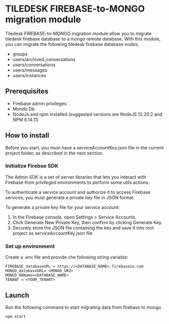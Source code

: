 # TILEDESK FIREBASE-to-MONGO migration module

Tiledesk FIREBASE-to-MONGO migration module allow you to migrate tiledesk firebase database to a mongo remote database. 
With this module, you can migrate the following tiledesk firebase database nodes:
- groups
- users/archived_conversations
- users/conversations
- users/messages
- users/instances

## Prerequisites
- Firebase admin privileges
- Mondo Db
- NodeJs and npm installed (suggested versions are NodeJS 12.20.2 and NPM 6.14.11)

## How to install
Before you start, you must have a serviceAccountKey.json file in the current project folder, as described in the next section. 

### Initialize Firebse SDK
The Admin SDK is a set of server libraries that lets you interact with Firebase from privileged environments to perform some utils actions.

To authenticate a service account and authorize it to access Firebase services, you must generate a private key file in JSON format.

To generate a private key file for your service account:
1. In the Firebase console, open Settings > Service Accounts.
2. Click Generate New Private Key, then confirm by clicking Generate Key.
3. Securely store the JSON file containing the key and save it into root project as serviceAccountKey.json file


### Set up environment

Create a .env file and provide che following string variable:
```
FIREBASE_databaseURL = https://<DATABASE_NAME>.firebaseio.com
MONGO_databaseURL= <MONGO_URI>
MONGO_DBName=<DATABASE_NAME>
TENANT = <YOUR_TENANT>
```
## Launch

Run the following command to start migrating data from firebase to mongo
```
npm start
```





